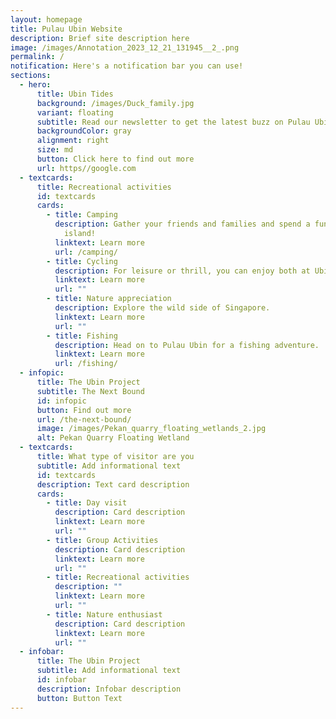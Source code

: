 ```yaml
---
layout: homepage
title: Pulau Ubin Website
description: Brief site description here
image: /images/Annotation_2023_12_21_131945__2_.png
permalink: /
notification: Here's a notification bar you can use!
sections:
  - hero:
      title: Ubin Tides
      background: /images/Duck_family.jpg
      variant: floating
      subtitle: Read our newsletter to get the latest buzz on Pulau Ubin!
      backgroundColor: gray
      alignment: right
      size: md
      button: Click here to find out more
      url: https//google.com
  - textcards:
      title: Recreational activities
      id: textcards
      cards:
        - title: Camping
          description: Gather your friends and families and spend a fun day or two at the
            island!
          linktext: Learn more
          url: /camping/
        - title: Cycling
          description: For leisure or thrill, you can enjoy both at Ubin.
          linktext: Learn more
          url: ""
        - title: Nature appreciation
          description: Explore the wild side of Singapore.
          linktext: Learn more
          url: ""
        - title: Fishing
          description: Head on to Pulau Ubin for a fishing adventure.
          linktext: Learn more
          url: /fishing/
  - infopic:
      title: The Ubin Project
      subtitle: The Next Bound
      id: infopic
      button: Find out more
      url: /the-next-bound/
      image: /images/Pekan_quarry_floating_wetlands_2.jpg
      alt: Pekan Quarry Floating Wetland
  - textcards:
      title: What type of visitor are you
      subtitle: Add informational text
      id: textcards
      description: Text card description
      cards:
        - title: Day visit
          description: Card description
          linktext: Learn more
          url: ""
        - title: Group Activities
          description: Card description
          linktext: Learn more
          url: ""
        - title: Recreational activities
          description: ""
          linktext: Learn more
          url: ""
        - title: Nature enthusiast
          description: Card description
          linktext: Learn more
          url: ""
  - infobar:
      title: The Ubin Project
      subtitle: Add informational text
      id: infobar
      description: Infobar description
      button: Button Text
---
```

